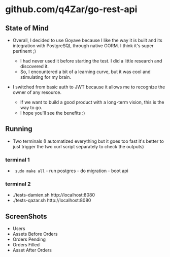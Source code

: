 # github.com/q4Zar/go-rest-api

## State of Mind

- Overall, I decided to use Goyave because I like the way it is built and its integration with PostgreSQL through native GORM. I think it's super pertinent ;)
    - I had never used it before starting the test. I did a little research and discovered it.
    - So, I encountered a bit of a learning curve, but it was cool and stimulating for my brain.

- I switched from basic auth to JWT because it allows me to recognize the owner of any resource.
    - If we want to build a good product with a long-term vision, this is the way to go.
    - I hope you'll see the benefits :)

## Running

- Two terminals (I automatized everything but it goes too fast it's better to just trigger the two curl script separately to check the outputs)

### terminal 1

- ` sudo make all`
        - run postgres
        - do migration
        - boot api

### terminal 2

- ./tests-damien.sh http://localhost:8080
- ./tests-qazar.sh http://localhost:8080

## ScreenShots

- Users
- Assets Before Orders
- Orders Pending
- Orders Filled
- Asset After Orders

